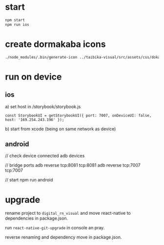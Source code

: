 # start

```bash
npm start
npm run ios
```

# create dormakaba icons

```bash
./node_modules/.bin/generate-icon ../taibika-visual/src/assets/css/doka-iconfont.css --componentName=DokaIcon --fontFamily=Doka_Iconfont --p .doka- > ./DokaIcon_new.js
```

# run on device

## ios

a) set host in /storybook/storybook.js

`const StorybookUI = getStorybookUI({ port: 7007, onDeviceUI: false, host: '169.254.243.196' });`

b) start from xcode (being on same network as device)


## android

// check device connected
adb devices

// bridge ports
adb reverse tcp:8081 tcp:8081
adb reverse tcp:7007 tcp:7007

// start
npm run android

# upgrade

rename project to `digital_rn_visual` and move react-native to dependencies in package.json.

run `react-native-git-upgrade` in console an pray.

reverse renaming and dependency move in package.json.
